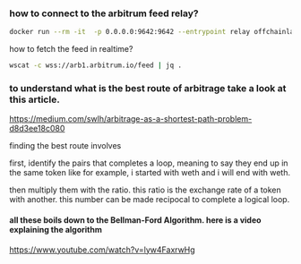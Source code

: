 ### how to connect to the arbitrum feed relay?


```bash
docker run --rm -it  -p 0.0.0.0:9642:9642 --entrypoint relay offchainlabs/nitro-node:v3.2.1-d81324d --node.feed.output.addr=0.0.0.0 --node.feed.input.url=wss://arb1.arbitrum.io/feed --chain.id=42161
```


how to fetch the feed in realtime?


```bash
wscat -c wss://arb1.arbitrum.io/feed | jq .
```


### to understand what is the best route of arbitrage take a look at this article.


https://medium.com/swlh/arbitrage-as-a-shortest-path-problem-d8d3ee18c080


finding the best route involves


first, identify the pairs that completes a loop, meaning to say they end up in the same token like for example, i started with weth and i will end with weth.


then multiply them with the ratio. this ratio is the exchange rate of a token with another. this number can be made recipocal to complete a logical loop.


#### all these boils down to the Bellman-Ford Algorithm. here is a video explaining the algorithm


https://www.youtube.com/watch?v=lyw4FaxrwHg

